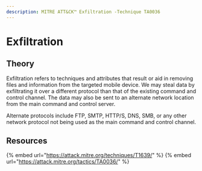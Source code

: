 ```yaml
---
description: MITRE ATT&CK™ Exfiltration -Technique TA0036
---
```

# Exfiltration

## Theory

Exfiltration refers to techniques and attributes that result or aid in removing files and information from the targeted mobile device. We may steal data by exfiltrating it over a different protocol than that of the existing command and control channel. The data may also be sent to an alternate network location from the main command and control server.

Alternate protocols include FTP, SMTP, HTTP/S, DNS, SMB, or any other network protocol not being used as the main command and control channel.

## Resources

{% embed url="https://attack.mitre.org/techniques/T1639/" %}
{% embed url="https://attack.mitre.org/tactics/TA0036/" %}
